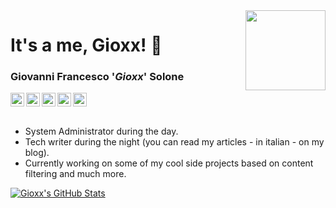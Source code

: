 <img align="right" width="128" height="128" src="https://gioxx.org/wp-content/uploads/2020/04/g3964-1000px.png">

# It's a me, Gioxx! 👋
### Giovanni Francesco '*Gioxx*' Solone
<a href="https://gioxx.org">
  <img align="left" alt="Gioxx's Wall" width="22px" src="https://cdn.jsdelivr.net/npm/simple-icons@v3/icons/wordpress.svg" />
</a>
<a href="https://twitter.com/gioxx">
  <img align="left" alt="Gioxx's Twitter" width="22px" src="https://cdn.jsdelivr.net/npm/simple-icons@v3/icons/twitter.svg" />
</a>
<a href="https://www.linkedin.com/in/gioxx/">
  <img align="left" alt="Gioxx's Linkdein" width="22px" src="https://cdn.jsdelivr.net/npm/simple-icons@v3/icons/linkedin.svg" />
</a>
<a href="https://github.com/gioxx">
  <img align="left" alt="Gioxx's Github" width="22px" src="https://cdn.jsdelivr.net/npm/simple-icons@v3/icons/github.svg" />
</a>
<a href="https://t.me/gioxx">
  <img alt="Gioxx's Telegram" width="22px" src="https://cdn.jsdelivr.net/npm/simple-icons@v3/icons/telegram.svg" />
</a>
<br /><br />

- System Administrator during the day.
- Tech writer during the night (you can read my articles - in italian - on my blog).
- Currently working on some of my cool side projects based on content filtering and much more.

[![Gioxx's GitHub Stats](https://github-readme-stats.vercel.app/api?username=gioxx&show_icons=true)](https://github.com/gioxx)